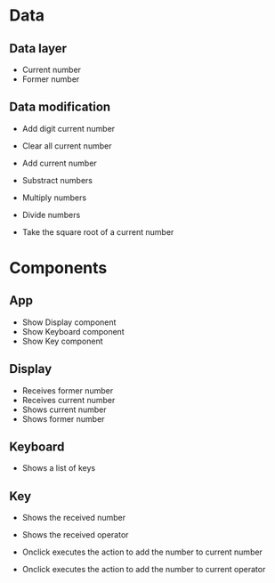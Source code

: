 # Data

## Data layer

- Current number
- Former number

## Data modification

- Add digit current number
- Clear all current number

- Add current number
- Substract numbers
- Multiply numbers
- Divide numbers
- Take the square root of a current number

# Components

## App

- Show Display component
- Show Keyboard component
- Show Key component

## Display

- Receives former number
- Receives current number
- Shows current number
- Shows former number

## Keyboard

- Shows a list of keys

## Key

- Shows the received number
- Shows the received operator

- Onclick executes the action to add the number to current number
- Onclick executes the action to add the number to current operator

